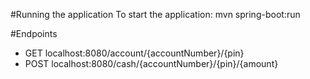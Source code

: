 #Running the application
To start the application:
mvn spring-boot:run

#Endpoints
* GET localhost:8080/account/{accountNumber}/{pin}
* POST localhost:8080/cash/{accountNumber}/{pin}/{amount}
